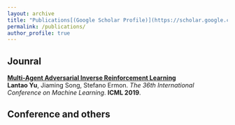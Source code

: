 ```yaml
---
layout: archive
title: "Publications[(Google Scholar Profile)](https://scholar.google.ca/citations?user=50k_hl8AAAAJ&hl=en)"
permalink: /publications/
author_profile: true
---
```

## Jounral
<b>[Multi-Agent Adversarial Inverse Reinforcement Learning](http://lantaoyu.com/publications/MAAIRL)</b> <br> 
<b>Lantao Yu</b>, Jiaming Song, Stefano Ermon.
<i>The 36th International Conference on Machine Learning</i>. <b>ICML 2019</b>.

## Conference and others
